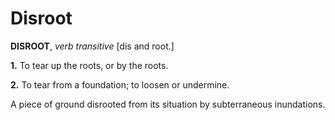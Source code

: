# Disroot

**DISROOT**, _verb transitive_ \[dis and root.\]

**1.** To tear up the roots, or by the roots.

**2.** To tear from a foundation; to loosen or undermine.

A piece of ground disrooted from its situation by subterraneous inundations.